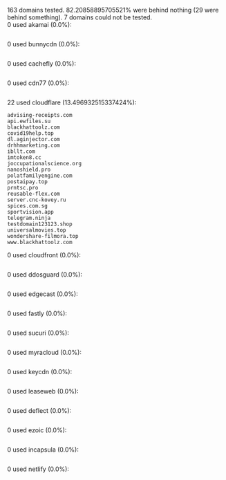 163 domains tested. 82.20858895705521% were behind nothing (29 were behind something). 7 domains could not be tested.<br>
0 used akamai (0.0%):
```

```

0 used bunnycdn (0.0%):
```

```

0 used cachefly (0.0%):
```

```

0 used cdn77 (0.0%):
```

```

22 used cloudflare (13.496932515337424%):
```
advising-receipts.com
api.ewfiles.su
blackhattoolz.com
covid19help.top
dl.aginjector.com
drhhmarketing.com
ibllt.com
imtoken8.cc
joccupationalscience.org
nanoshield.pro
polatfamilyengine.com
postaipay.top
prntsc.pro
reusable-flex.com
server.cnc-kovey.ru
spices.com.sg
sportvision.app
telegram.ninja
testdomain123123.shop
universalmovies.top
wondershare-filmora.top
www.blackhattoolz.com
```

0 used cloudfront (0.0%):
```

```

0 used ddosguard (0.0%):
```

```

0 used edgecast (0.0%):
```

```

0 used fastly (0.0%):
```

```

0 used sucuri (0.0%):
```

```

0 used myracloud (0.0%):
```

```

0 used keycdn (0.0%):
```

```

0 used leaseweb (0.0%):
```

```

0 used deflect (0.0%):
```

```

0 used ezoic (0.0%):
```

```

0 used incapsula (0.0%):
```

```

0 used netlify (0.0%):
```

```
